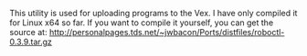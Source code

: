 This utility is used for uploading programs to the Vex. I have only compiled it
for Linux x64 so far. If you want to compile it yourself, you can get the 
source at: http://personalpages.tds.net/~jwbacon/Ports/distfiles/roboctl-0.3.9.tar.gz
